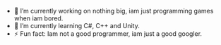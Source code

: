 
- 🔭 I’m currently working on nothing big, iam just programming games when iam bored.
- 🌱 I’m currently learning C#, C++ and Unity.
- ⚡ Fun fact: Iam not a good programmer, iam just a good googler.
